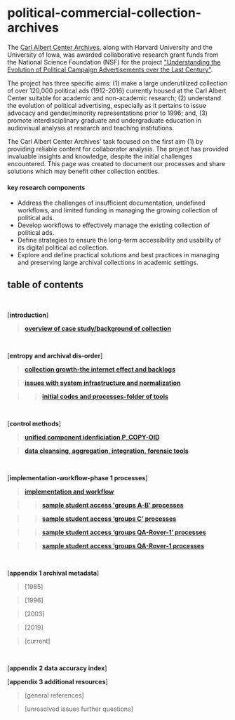 # political-commercial-collection-archives


The [Carl Albert Center Archives](https://www.ou.edu/carlalbertcenter/congressional-collection), along with Harvard University and the University of Iowa, was awarded collaborative research grant funds from the National Science Foundation (NSF) for the project ["Understanding the Evolution of Political Campaign Advertisements over the Last Century"](https://s-lib024.lib.uiowa.edu/campaignvids/people.html).

The project has three specific aims: (1) make a large underutilized collection of  over 120,000 political ads (1912-2016) currently housed at the Carl Albert Center suitable for academic and non-academic research; (2) understand the evolution of political advertising, especially as it pertains to issue advocacy and gender/minority representations prior to 1996; and, (3) promote interdisciplinary graduate and undergraduate education in audiovisual analysis at research and teaching institutions. ​

The Carl Albert Center Archives' task focused on the first aim (1) by providing reliable content for collaborator analysis. The project has provided invaluable insights and knowledge, despite the initial challenges encountered. This page was created to document our processes and share solutions which may benefit other collection entities. 

#### **key research components**

- Address the challenges of insufficient documentation, undefined workflows, and limited funding in managing the growing collection of political ads.
- Develop workflows to effectively manage the existing collection of political ads.
- Define strategies to ensure the long-term accessibility and usability of its digital political ad collection.
- Explore and define practical solutions and best practices in managing and preserving large archival collections in academic settings.


## table of contents

<br>

[**introduction**]

  > [**overview of case study/background of collection**](https://github.com/prys0000/political-commercial-collection-archives/blob/main/documentation/case-study.md)

  
 
<br>

[**entropy and archival dis-order**]

> [**collection growth-the internet effect and backlogs**](https://github.com/prys0000/political-commercial-collection-archives/blob/main/documentation/collection-growth-initial-analysis.md)

> [**issues with system infrastructure and normalization**](https://github.com/prys0000/political-commercial-collection-archives/blob/main/documentation/issues%20with%20system%20infrastructure%20and%20normalization.md)

  >> [**initial codes and processes-folder of tools**](https://github.com/prys0000/political-commercial-collection-archives/tree/main/initial-codes-processes) 

<br>

[**control methods**]

> [**unified component idenficiation P_COPY-OID**](https://github.com/prys0000/political-commercial-collection-archives/blob/main/documentation/component-identification.md)

> [**data cleansing, aggregation, integration, forensic tools**](https://github.com/prys0000/political-commercial-collection-archives/blob/main/documentation/control-methods.md)

<br>

[**implementation-workflow-phase 1 processes**]

> [**implementation and workflow**](https://github.com/prys0000/political-commercial-collection-archives/blob/main/documentation/implementation-workflow.md)

  >> [**sample student access 'groups A-B' processes**](https://github.com/prys0000/political-commercial-collection-archives/blob/main/documentation/groups%20A-B%20processes.md)

  >> [**sample student access ‘groups C’ processes**](https://github.com/prys0000/political-commercial-collection-archives/blob/main/documentation/groups%20C%20processes.md)

  >> [**sample student access ‘groups QA-Rover-1’ processes**](https://github.com/prys0000/political-commercial-collection-archives/blob/main/documentation/groups%20QA-Rover-1.md)

  >> [**sample student access ‘groups QA-Rover-1 processes**](https://github.com/prys0000/political-commercial-collection-archives/blob/main/documentation/groups%20QA-Rover-2.md)



<br>

[**appendix 1  archival metadata**]

> [1985]

> [1996]

> [2003]

> [2019]

> [current]
<br>

[**appendix 2 data accuracy index**]
<br>

[**appendix 3 additional resources**]

> [general references]

> [unresolved issues further questions]



#




